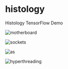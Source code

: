 # histology
Histology TensorFlow Demo

![motherboard](https://m.media-amazon.com/images/I/71wFQ+wjoXL._AC_SY450_.jpg)

![sockets](https://slurm.schedmd.com/mc_support.gif)

![as](https://bitsum.com/wp-content/uploads/hyperthread-intelslide.gif)

![hyperthreading](http://www.ixbt.com/cpu/intel/pentium4-3ghz/ht_1.gif)

